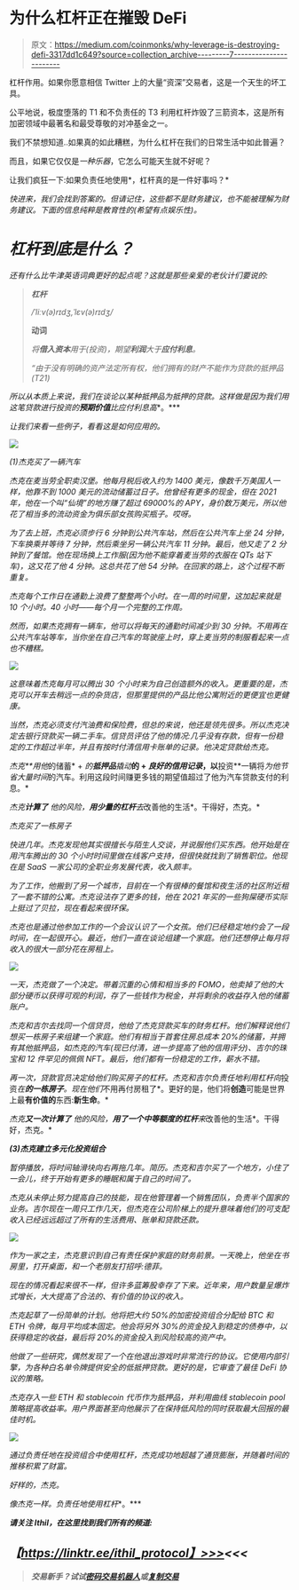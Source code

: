 # 为什么杠杆正在摧毁 DeFi

> 原文：<https://medium.com/coinmonks/why-leverage-is-destroying-defi-3317dd1c649?source=collection_archive---------7----------------------->

杠杆作用。如果你愿意相信 Twitter 上的大量“资深”交易者，这是一个天生的坏工具。

公平地说，极度堕落的 T1 和不负责任的 T3 利用杠杆炸毁了三箭资本，这是所有加密领域中最著名和最受尊敬的对冲基金之一。

我们不禁想知道..如果真的如此糟糕，为什么杠杆在我们的日常生活中如此普遍？

而且，如果它仅仅是*一种乐器*，它怎么可能天生就不好呢？

让我们疯狂一下:如果负责任地使用*，杠杆真的是一件好事吗？*

*快进来，我们会找到答案的。但请记住，这些都不是财务建议，也不能被理解为财务建议。下面的信息纯粹是教育性的(希望有点娱乐性)。*

# *杠杆到底是什么？*

*还有什么比牛津英语词典更好的起点呢？这就是那些亲爱的老伙计们要说的:*

> ***杠杆***
> 
> */ˈliːv(ə)rɪdʒ,ˈlɛv(ə)rɪdʒ/*
> 
> **动词**
> 
> *将**借入资本**用于(投资)，期望**利润**大于**应付利息**。*
> 
> *“由于没有明确的资产法定所有权，他们拥有的财产不能作为贷款的抵押品(T21)*

*所以从本质上来说，我们在谈论以某种抵押品为抵押的贷款。这样做是因为我们用这笔贷款进行投资的**预期价值**比应付利息高**。***

*让我们来看一些例子，看看这是如何应用的。*

*![](img/2abb5071322e587ce70b53af45771c07.png)*

*(1)杰克买了一辆汽车*

*杰克在麦当劳全职卖汉堡。他每月税后收入约为 1400 美元，像数千万美国人一样，他靠不到 1000 美元的流动储蓄过日子。他曾经有更多的现金，但在 2021 年，他在一个叫“仙境”的地方赚了超过 69000%的 APY，身价数万美元，所以他花了相当多的流动资金为俱乐部女孩购买瓶子。哎呀。*

*为了去上班，杰克必须步行 6 分钟到公共汽车站，然后在公共汽车上坐 24 分钟，下车换乘并等待 7 分钟，然后乘坐另一辆公共汽车 11 分钟。最后，他又走了 2 分钟到了餐馆。他在现场换上工作服(因为他不能穿着麦当劳的衣服在 QTs 站下车)，这又花了他 4 分钟。这总共花了他 54 分钟。在回家的路上，这个过程不断重复。*

*杰克每个工作日在通勤上浪费了整整两个小时。在一周的时间里，这加起来就是 10 个小时。40 小时——每个月一个完整的工作周。*

*然而，如果杰克拥有一辆车，他可以将每天的通勤时间减少到 30 分钟。不用再在公共汽车站等车，当你坐在自己汽车的驾驶座上时，穿上麦当劳的制服看起来一点也不糟糕。*

*![](img/e5687ad4487943c9329aa1629587355f.png)*

*这意味着杰克每月可以腾出 30 个小时来为自己创造额外的收入。更重要的是，杰克可以开车去稍远一点的杂货店，但那里提供的产品比他公寓附近的更便宜也更健康。*

*当然，杰克必须支付汽油费和保险费，但总的来说，他还是领先很多。所以杰克决定去银行贷款买一辆二手车。信贷员评估了他的情况:几乎没有存款，但有一份稳定的工作超过半年，并且有按时付清信用卡账单的记录。他决定贷款给杰克。*

*杰克**用他*的储蓄* + *的**抵押品**撬动***的 + *良好的信用记录*，以**投资**一辆将*为他节省大量时间*的汽车。利用这段时间赚更多钱的期望值超过了他为汽车贷款支付的利息。*

*杰克**计算了** *他的风险*，**用少量的杠杆**去*改善他的生活*。干得好，杰克。*

*杰克买了一栋房子*

*快进几年。杰克发现他其实很擅长与陌生人交谈，并说服他们买东西。他开始是在用汽车腾出的 30 个小时时间里做在线客户支持，但很快就找到了销售职位。他现在是 SaaS 一家公司的全职业务发展代表，收入颇丰。*

*为了工作，他搬到了另一个城市，目前在一个有很棒的餐馆和夜生活的社区附近租了一套不错的公寓。杰克设法存了更多的钱，他在 2021 年买的一些狗屎硬币实际上挺过了贝拉，现在看起来很环保。*

*杰克也是通过他参加工作的一个会议认识了一个女孩。他们已经稳定地约会了一段时间，在一起很开心。最近，他们一直在谈论组建一个家庭。他们还想停止每月将收入的很大一部分花在房租上。*

*![](img/c7e5161345c5cd3cdab807e4437af9d0.png)*

*一天，杰克做了一个决定。带着沉重的心情和相当多的 FOMO，他卖掉了他的大部分硬币以获得可观的利润，存了一些钱作为税金，并将剩余的收益存入他的储蓄账户。*

*杰克和吉尔去找同一个信贷员，他给了杰克贷款买车的财务杠杆。他们解释说他们想买一栋房子来组建一个家庭。他们有相当于首套住房总成本 20%的储蓄，并拥有其他抵押品，如杰克的汽车(现已付清，进一步提高了他的信用评分)、吉尔的珠宝和 12 件罕见的佩佩 NFT。最后，他们都有一份稳定的工作，薪水不错。*

*再一次，贷款官员决定给他们购买房子的杠杆。杰克和吉尔负责任地利用杠杆向*投资*在**的一栋房子**。现在他们*不用再付房租了*。更好的是，他们将**创造**可能是世界上最**有价值的**东西:**新生命**。*

*杰克**又一次计算了** *他的风险*，**用了一个中等额度的杠杆**来*改善他的生活*。干得好，杰克。*

***(3)杰克建立多元化投资组合***

*暂停播放，将时间轴滑块向右再拖几年。简历。杰克和吉尔买了一个地方，小住了一会儿，终于开始有更多的睡眠和属于自己的时间了。*

*杰克从未停止努力提高自己的技能，现在他管理着一个销售团队，负责半个国家的业务。吉尔现在一周只工作几天，但杰克在公司阶梯上的提升意味着他们的可支配收入已经远远超过了所有的生活费用、账单和贷款还款。*

*![](img/08b8a2c57389aafff47a9e8c4c8a021a.png)*

*作为一家之主，杰克意识到自己有责任保护家庭的财务前景。一天晚上，他坐在书房里，打开桌面，和一个老朋友打招呼:德菲。*

*现在的情况看起来很不一样，但许多蓝筹股幸存了下来。近年来，用户数量呈爆炸式增长，大大提高了合法的、有价值的协议的收入。*

*杰克起草了一份简单的计划。他将把大约 50%的加密投资组合分配给 BTC 和 ETH 令牌，每月平均成本固定。他会将另外 30%的资金投入到稳定的债券中，以获得稳定的收益，最后将 20%的资金投入到风险较高的资产中。*

*他做了一些研究，偶然发现了一个在他退出游戏时非常流行的协议。它使用内部引擎，为各种白名单令牌提供安全的低抵押贷款。更好的是，它审查了最佳 DeFi 协议的策略。*

*杰克存入一些 ETH 和 stablecoin 代币作为抵押品，并利用曲线 stablecoin pool 策略提高收益率。用户界面甚至向他展示了在保持低风险的同时获取最大回报的最佳时机。*

*![](img/3f5f90f49e98df67d21817b18eb5af8b.png)*

*通过负责任地在投资组合中使用杠杆，杰克成功地超越了通货膨胀，并随着时间的推移积累了财富。*

*好样的，杰克。*

*像杰克一样。负责任地使用杠杆**。***

***请关注 Ithil，在这里找到我们所有的频道:***

## ***【https://linktr.ee/ithil_protocol】>>><<<***

> ***交易新手？试试[密码交易机器人](/coinmonks/crypto-trading-bot-c2ffce8acb2a)或[复制交易](/coinmonks/top-10-crypto-copy-trading-platforms-for-beginners-d0c37c7d698c)***